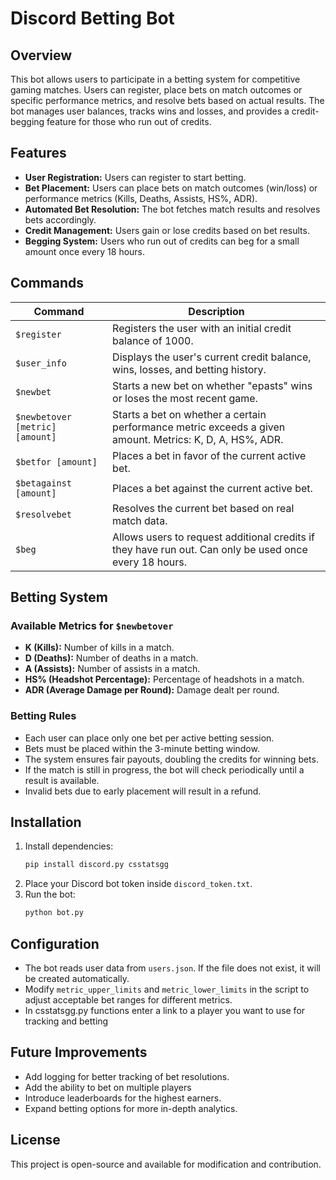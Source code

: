 # Discord Betting Bot

## Overview
This bot allows users to participate in a betting system for competitive gaming matches. Users can register, place bets on match outcomes or specific performance metrics, and resolve bets based on actual results. The bot manages user balances, tracks wins and losses, and provides a credit-begging feature for those who run out of credits.

## Features
- **User Registration:** Users can register to start betting.
- **Bet Placement:** Users can place bets on match outcomes (win/loss) or performance metrics (Kills, Deaths, Assists, HS%, ADR).
- **Automated Bet Resolution:** The bot fetches match results and resolves bets accordingly.
- **Credit Management:** Users gain or lose credits based on bet results.
- **Begging System:** Users who run out of credits can beg for a small amount once every 18 hours.

## Commands
| Command | Description |
|---------|-------------|
| `$register` | Registers the user with an initial credit balance of 1000. |
| `$user_info` | Displays the user's current credit balance, wins, losses, and betting history. |
| `$newbet` | Starts a new bet on whether "epasts" wins or loses the most recent game. |
| `$newbetover [metric] [amount]` | Starts a bet on whether a certain performance metric exceeds a given amount. Metrics: K, D, A, HS%, ADR. |
| `$betfor [amount]` | Places a bet in favor of the current active bet. |
| `$betagainst [amount]` | Places a bet against the current active bet. |
| `$resolvebet` | Resolves the current bet based on real match data. |
| `$beg` | Allows users to request additional credits if they have run out. Can only be used once every 18 hours. |

## Betting System
### Available Metrics for `$newbetover`
- **K (Kills):** Number of kills in a match.
- **D (Deaths):** Number of deaths in a match.
- **A (Assists):** Number of assists in a match.
- **HS% (Headshot Percentage):** Percentage of headshots in a match.
- **ADR (Average Damage per Round):** Damage dealt per round.

### Betting Rules
- Each user can place only one bet per active betting session.
- Bets must be placed within the 3-minute betting window.
- The system ensures fair payouts, doubling the credits for winning bets.
- If the match is still in progress, the bot will check periodically until a result is available.
- Invalid bets due to early placement will result in a refund.

## Installation
1. Install dependencies:
   ```sh
   pip install discord.py csstatsgg
   ```
2. Place your Discord bot token inside `discord_token.txt`.
3. Run the bot:
   ```sh
   python bot.py
   ```

## Configuration
- The bot reads user data from `users.json`. If the file does not exist, it will be created automatically.
- Modify `metric_upper_limits` and `metric_lower_limits` in the script to adjust acceptable bet ranges for different metrics.
- In csstatsgg.py functions enter a link to a player you want to use for tracking and betting

## Future Improvements
- Add logging for better tracking of bet resolutions.
- Add the ability to bet on multiple players
- Introduce leaderboards for the highest earners.
- Expand betting options for more in-depth analytics.

## License
This project is open-source and available for modification and contribution.

